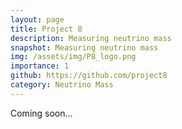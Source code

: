 ```yaml
---
layout: page
title: Project 8 
description: Measuring neutrino mass
snapshot: Measuring neutrino mass
img: /assets/img/P8_logo.png
importance: 1
github: https://github.com/project8
category: Neutrino Mass
---
```


Coming soon...